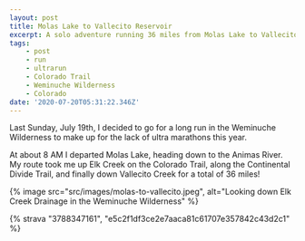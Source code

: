 ```yaml
---
layout: post
title: Molas Lake to Vallecito Reservoir
excerpt: A solo adventure running 36 miles from Molas Lake to Vallecito Reservoir in the Weminuche Wilderness
tags:
    - post
    - run
    - ultrarun
    - Colorado Trail
    - Weminuche Wilderness
    - Colorado
date: '2020-07-20T05:31:22.346Z'
---
```

Last Sunday, July 19th, I decided to go for a long run in the Weminuche Wilderness to make up for the lack of ultra marathons this year.

At about 8 AM I departed Molas Lake, heading down to the Animas River. My route took me up Elk Creek on the Colorado Trail, along the Continental Divide Trail, and finally down Vallecito Creek for a total of 36 miles!

{% image src="src/images/molas-to-vallecito.jpeg", alt="Looking down Elk Creek Drainage in the Weminuche Wilderness" %}

{% strava "3788347161", "e5c2f1df3ce2e7aaca81c61707e357842c43d2c1" %}
